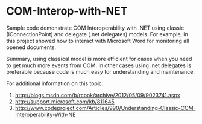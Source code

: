 COM-Interop-with-NET
====================
Sample code demonstrate COM Interoperability with .NET using classic (IConnectionPoint) and delegate (.net delegates) models.
For example, in this project showed how to interact with Microsoft Word for monitoring all opened documents.

Summary, using classical model is more efficient for cases when you need to get much more events from COM. In other cases using .net delegates is preferable because code is much easy for understanding and maintenance.

For additional information on this topic:
  1. http://blogs.msdn.com/b/rcook/archive/2012/05/09/9023741.aspx
  2. http://support.microsoft.com/kb/811645
  3. http://www.codeproject.com/Articles/990/Understanding-Classic-COM-Interoperability-With-NE

